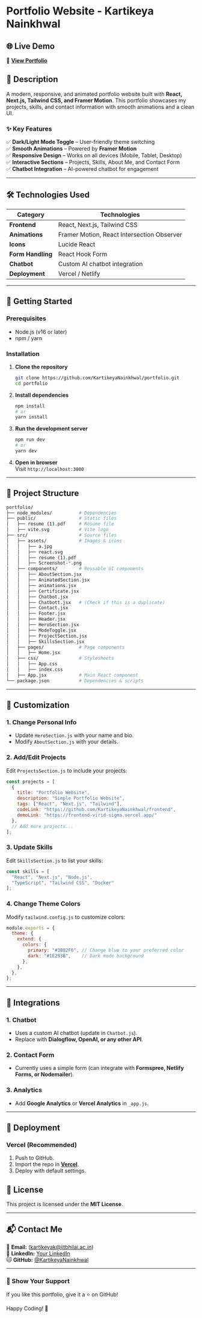 # **Portfolio Website - Kartikeya Nainkhwal**  


## **🌐 Live Demo**  
🔗 **[View Portfolio](https://frontend-virid-sigma.vercel.app/)**  

## **📝 Description**  
A modern, responsive, and animated portfolio website built with **React, Next.js, Tailwind CSS, and Framer Motion**. This portfolio showcases my projects, skills, and contact information with smooth animations and a clean UI.  

### **✨ Key Features**  
✅ **Dark/Light Mode Toggle** – User-friendly theme switching  
✅ **Smooth Animations** – Powered by **Framer Motion**  
✅ **Responsive Design** – Works on all devices (Mobile, Tablet, Desktop)  
✅ **Interactive Sections** – Projects, Skills, About Me, and Contact Form  
✅ **Chatbot Integration** – AI-powered chatbot for engagement  

---

## **🛠️ Technologies Used**  

| Category       | Technologies |
|---------------|-------------|
| **Frontend**  | React, Next.js, Tailwind CSS |
| **Animations**| Framer Motion, React Intersection Observer |
| **Icons**     | Lucide React |
| **Form Handling** | React Hook Form |
| **Chatbot**   | Custom AI chatbot integration |
| **Deployment**| Vercel / Netlify |

---

## **🚀 Getting Started**  

### **Prerequisites**  
- Node.js (v16 or later)  
- npm / yarn  

### **Installation**  
1. **Clone the repository**  
   ```bash
   git clone https://github.com/KartikeyaNainkhwal/portfolio.git
   cd portfolio
   ```

2. **Install dependencies**  
   ```bash
   npm install
   # or
   yarn install
   ```

3. **Run the development server**  
   ```bash
   npm run dev
   # or
   yarn dev
   ```

4. **Open in browser**  
   Visit `http://localhost:3000`  

---

## **📂 Project Structure**  

```bash
portfolio/
├── node_modules/          # Dependencies
├── public/                # Static files
│   ├── resume (1).pdf     # Resume file
│   ├── vite.svg           # Vite logo
├── src/                   # Source files
│   ├── assets/            # Images & icons
│   │   ├── a.jpg          
│   │   ├── react.svg      
│   │   ├── resume (1).pdf 
│   │   ├── Screenshot-*.png
│   ├── components/        # Reusable UI components
│   │   ├── AboutSection.jsx 
│   │   ├── AnimatedSection.jsx
│   │   ├── animations.jsx
│   │   ├── Certificate.jsx
│   │   ├── Chatbot.jsx
│   │   ├── Chatbott.jsx   # (Check if this is a duplicate)
│   │   ├── Contact.jsx
│   │   ├── Footer.jsx
│   │   ├── Header.jsx
│   │   ├── HeroSection.jsx
│   │   ├── ModeToggle.jsx
│   │   ├── ProjectSection.jsx
│   │   ├── SkillsSection.jsx
│   ├── pages/             # Page components
│   │   ├── Home.jsx
│   ├── css/               # Stylesheets
│   │   ├── App.css
│   │   ├── index.css
│   ├── App.jsx            # Main React component
└── package.json           # Dependencies & scripts

```

---

## **🎨 Customization**  

### **1. Change Personal Info**  
- Update `HeroSection.js` with your name and bio.  
- Modify `AboutSection.js` with your details.  

### **2. Add/Edit Projects**  
Edit `ProjectsSection.js` to include your projects:  
```js
const projects = [
  {
    title: "Portfolio Website",
    description: "Simple Portfolio Website",
    tags: ["React", "Next.js", "Tailwind"],
    codeLink: "https://github.com/KartikeyaNainkhwal/frontend",
    demoLink: "https://frontend-virid-sigma.vercel.app/"
  },
  // Add more projects...
];
```

### **3. Update Skills**  
Edit `SkillsSection.js` to list your skills:  
```js
const skills = [
  "React", "Next.js", "Node.js", 
  "TypeScript", "Tailwind CSS", "Docker"
];
```

### **4. Change Theme Colors**  
Modify `tailwind.config.js` to customize colors:  
```js
module.exports = {
  theme: {
    extend: {
      colors: {
        primary: "#3B82F6", // Change blue to your preferred color
        dark: "#1E293B",    // Dark mode background
      },
    },
  },
};
```

---

## **🔌 Integrations**  

### **1. Chatbot**  
- Uses a custom AI chatbot (update in `Chatbot.js`).  
- Replace with **Dialogflow, OpenAI, or any other API**.  

### **2. Contact Form**  
- Currently uses a simple form (can integrate with **Formspree, Netlify Forms, or Nodemailer**).  

### **3. Analytics**  
- Add **Google Analytics** or **Vercel Analytics** in `_app.js`.  

---

## **🚀 Deployment**  

### **Vercel (Recommended)**  
1. Push to GitHub.  
2. Import the repo in **[Vercel](https://vercel.com/)**.  
3. Deploy with default settings.  


## **📜 License**  
This project is licensed under the **MIT License**.  

---

## **📬 Contact Me**  
📧 **Email:** (kartikeyak@iitbhilai.ac.in)  
🔗 **LinkedIn:** [Your LinkedIn](https://www.linkedin.com/in/kartikeya-nainkhwal-6493402b0/)  
🐱 **GitHub:** [@KartikeyaNainkhwal](https://github.com/KartikeyaNainkhwal)  

---

### **🌟 Show Your Support**  
If you like this portfolio, give it a ⭐ on GitHub!  

Happy Coding! 🚀
